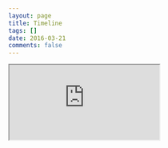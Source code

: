 ```yaml
---
layout: page
title: Timeline
tags: []
date: 2016-03-21
comments: false
---
```


<iframe src="https://docs.google.com/spreadsheets/d/e/2PACX-1vSjI0z5qp1t_UAGt9MQjKtdPtKFzFPqZYdPuwBozLMjIQrVvKkPDtrtmF1USZqxSxSt1SIKIqOz7Xok/pubhtml?gid=0&amp;single=true&amp;widget=true&amp;headers=false"></iframe>
